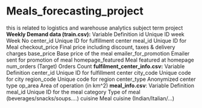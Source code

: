 # Meals_forecasting_project
this is related to logistics and warehouse analytics subject term project
**Weekly Demand data (train.csv):**
Variable	Definition
id	Unique ID
week	Week No
center_id	Unique ID for fulfillment center
meal_id	Unique ID for Meal
checkout_price	Final price including discount, taxes & delivery charges
base_price	Base price of the meal
emailer_for_promotion	Emailer sent for promotion of meal
homepage_featured	Meal featured at homepage
num_orders	(Target) Orders Count
**fulfilment_center_info.csv:**
Variable	Definition
center_id	Unique ID for fulfillment center
city_code	Unique code for city
region_code	Unique code for region
center_type	Anonymized center type
op_area	Area of operation (in km^2)
**meal_info.csv**:
Variable	Definition
meal_id	Unique ID for the meal
category	Type of meal (beverages/snacks/soups….)
cuisine	Meal cuisine (Indian/Italian/…)
